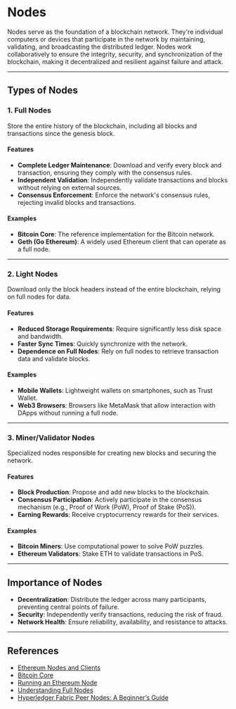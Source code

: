 # Nodes

Nodes serve as the foundation of a blockchain network. They're individual computers or devices that participate in the network by maintaining, validating, and broadcasting the distributed ledger. Nodes work collaboratively to ensure the integrity, security, and synchronization of the blockchain, making it decentralized and resilient against failure and attack.

---

## Types of Nodes

### **1. Full Nodes**

Store the entire history of the blockchain, including all blocks and transactions since the genesis block.

#### **Features**
- **Complete Ledger Maintenance**: Download and verify every block and transaction, ensuring they comply with the consensus rules.
- **Independent Validation**: Independently validate transactions and blocks without relying on external sources.
- **Consensus Enforcement**: Enforce the network's consensus rules, rejecting invalid blocks and transactions.

#### **Examples**
- **Bitcoin Core**: The reference implementation for the Bitcoin network.
- **Geth (Go Ethereum)**: A widely used Ethereum client that can operate as a full node.

---

### **2. Light Nodes**

Download only the block headers instead of the entire blockchain, relying on full nodes for data.

#### **Features**
- **Reduced Storage Requirements**: Require significantly less disk space and bandwidth.
- **Faster Sync Times**: Quickly synchronize with the network.
- **Dependence on Full Nodes**: Rely on full nodes to retrieve transaction data and validate blocks.

#### **Examples**
- **Mobile Wallets**: Lightweight wallets on smartphones, such as Trust Wallet.
- **Web3 Browsers**: Browsers like MetaMask that allow interaction with DApps without running a full node.

---

### **3. Miner/Validator Nodes**

Specialized nodes responsible for creating new blocks and securing the network.

#### **Features**
- **Block Production**: Propose and add new blocks to the blockchain.
- **Consensus Participation**: Actively participate in the consensus mechanism (e.g., Proof of Work (PoW), Proof of Stake (PoS)).
- **Earning Rewards**: Receive cryptocurrency rewards for their services.

#### **Examples**
- **Bitcoin Miners**: Use computational power to solve PoW puzzles.
- **Ethereum Validators**: Stake ETH to validate transactions in PoS.

---

## Importance of Nodes

- **Decentralization**: Distribute the ledger across many participants, preventing central points of failure.
- **Security**: Independently verify transactions, reducing the risk of fraud.
- **Network Health**: Ensure reliability, availability, and resistance to attacks.

---

## References

- [Ethereum Nodes and Clients](https://ethereum.org/en/developers/docs/nodes-and-clients/)
- [Bitcoin Core](https://bitcoincore.org/)
- [Running an Ethereum Node](https://geth.ethereum.org/docs/getting-started)
- [Understanding Full Nodes](https://bitcoin.org/en/full-node)
- [Hyperledger Fabric Peer Nodes: A Beginner’s Guide](https://medium.com/@supersimplearn/what-is-hyperledger-fabric-peer-nodes-a-beginners-guide-f55ec2ca8d81)
